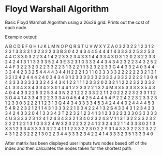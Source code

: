 # Floyd Warshall Algorithm

Basic Floyd Warshall Algorithm using a 26x26 grid. Prints out the cost of each node. 

Example output:

  A B C D E F G H I J K L M N O P Q R S T U V W X Y Z
A 0 3 2 3 2 2 1 2 3 1 2 2 3 1 3 3 3 3 1 3 2 3 2 2 3 3 
B 3 0 4 2 4 3 4 4 5 4 4 4 1 4 3 3 3 3 2 5 3 2 5 3 4 4 
C 3 3 0 3 2 2 3 4 1 4 2 2 3 3 2 3 4 3 3 1 4 4 3 3 4 3 
D 3 1 2 0 2 3 2 2 3 3 2 4 2 4 1 3 1 1 3 3 3 3 5 2 4 3 
E 3 2 3 1 0 3 3 3 4 4 3 4 3 4 2 3 2 2 3 4 3 2 5 2 4 4 
F 3 2 2 3 2 0 2 2 3 3 2 2 3 1 3 2 2 1 1 3 2 3 2 2 3 3 
G 4 4 3 3 2 4 0 3 4 4 3 3 4 4 2 3 3 2 5 4 4 4 4 3 4 4 
H 2 2 2 1 3 1 1 0 3 3 3 3 3 2 2 2 2 2 2 3 2 1 3 1 3 2 
I 2 4 2 4 4 4 2 4 0 3 4 3 4 3 1 2 3 3 3 3 3 3 2 3 3 3 
J 3 3 2 2 2 2 2 1 3 0 4 4 3 3 3 3 3 3 3 3 3 2 4 2 4 3 
K 1 2 2 1 1 1 2 3 3 2 0 2 3 2 1 1 2 2 2 3 2 2 3 3 2 4 
L 3 3 4 3 3 4 3 3 4 2 3 0 1 4 4 1 2 2 3 3 2 2 1 3 2 4 
M 3 3 5 3 3 3 3 3 5 4 3 4 0 4 4 3 3 2 2 5 3 2 5 3 4 3 
N 2 2 1 2 2 2 3 3 2 2 1 1 2 0 2 2 2 2 3 2 3 3 1 1 2 3 
O 4 4 1 4 3 3 4 3 2 2 3 3 3 4 0 4 5 4 4 2 5 4 4 4 5 4 
P 2 2 4 2 2 3 2 3 3 2 3 1 2 3 3 0 3 2 2 2 1 1 2 3 1 3 
Q 4 4 3 4 3 3 3 3 4 5 3 4 2 4 4 4 0 2 4 4 4 4 5 3 5 4 
R 2 2 3 2 1 2 1 1 4 3 1 3 3 3 2 2 1 0 3 4 2 2 4 1 3 2 
S 4 3 3 4 3 1 2 3 4 2 3 3 4 2 4 3 3 2 0 4 1 3 3 3 4 3 
T 2 2 3 2 1 2 3 4 1 3 1 2 3 3 2 2 3 3 3 0 3 3 3 3 3 4 
U 3 3 3 3 2 3 1 2 4 1 2 4 3 4 3 3 2 1 3 4 0 2 3 2 4 3 
V 1 1 3 1 3 2 2 3 3 2 3 2 2 2 2 1 2 2 1 3 1 0 3 3 2 4 
W 3 2 3 2 2 3 2 2 4 1 2 3 2 4 3 2 1 1 4 3 3 3 0 2 1 3 
X 3 1 2 3 3 4 3 3 3 3 3 2 2 4 1 1 1 2 3 3 2 2 3 0 2 2 
Y 3 1 4 3 3 3 2 2 3 2 3 2 2 4 3 1 2 2 3 2 2 2 1 3 0 2 
Z 3 4 4 3 3 3 2 3 4 2 2 4 1 4 3 3 3 2 3 5 1 3 3 3 4 0 


After matrix has been displayed user inputs two nodes based off of the index and then calculates the nodes taken for the shortest path.


